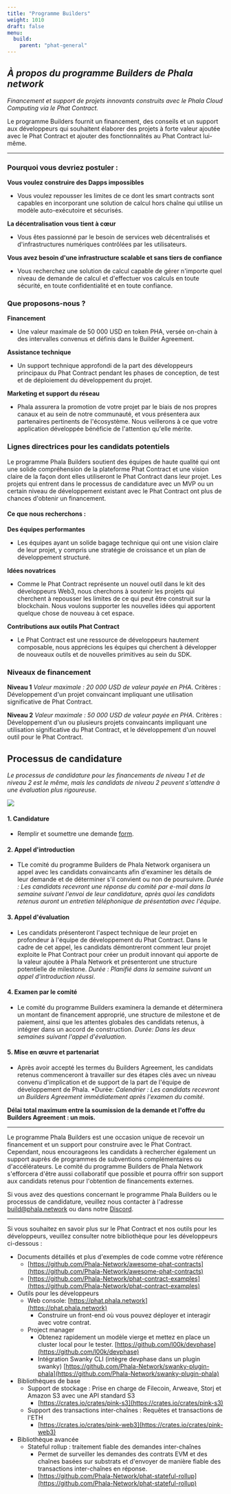 ```yaml
---
title: "Programme Builders"
weight: 1010
draft: false
menu:
  build:
    parent: "phat-general"
---
```


## ***À propos du programme Builders de Phala network***
*Financement et support de projets innovants construits avec le Phala Cloud Computing via le Phat Contract.*

Le programme Builders fournit un financement, des conseils et un support aux développeurs qui souhaitent élaborer des projets à forte valeur ajoutée avec le Phat Contract et ajouter des fonctionnalités au Phat Contract lui-même.


---

### **Pourquoi vous devriez postuler :**

**Vous voulez construire des Dapps impossibles**
-    Vous voulez repousser les limites de ce dont les smart contracts sont capables en incorporant une solution de calcul hors chaîne qui utilise un modèle auto-exécutoire et sécurisés.

**La décentralisation vous tient à cœur**
-    Vous êtes passionné par le besoin de services web décentralisés et d'infrastructures numériques contrôlées par les utilisateurs.

**Vous avez besoin d'une infrastructure scalable et sans tiers de confiance**
-    Vous recherchez une solution de calcul capable de gérer n'importe quel niveau de demande de calcul et d'effectuer vos calculs en toute sécurité, en toute confidentialité et en toute confiance.

### **Que proposons-nous ?**

**Financement**
- Une valeur maximale de 50 000 USD en token PHA, versée on-chain à des intervalles convenus et définis dans le Builder Agreement.

**Assistance technique**
- Un support technique approfondi de la part des développeurs principaux du Phat Contract pendant les phases de conception, de test et de déploiement du développement du projet.

**Marketing et support du réseau**
- Phala assurera la promotion de votre projet par le biais de nos propres canaux et au sein de notre communauté, et vous présentera aux partenaires pertinents de l'écosystème. Nous veillerons à ce que votre application développée bénéficie de l'attention qu'elle mérite.

### **Lignes directrices pour les candidats potentiels**

Le programme Phala Builders soutient des équipes de haute qualité qui ont une solide compréhension de la plateforme Phat Contract et une vision claire de la façon dont elles utiliseront le Phat Contract dans leur projet. Les projets qui entrent dans le processus de candidature avec un MVP ou un certain niveau de développement existant avec le Phat Contract ont plus de chances d'obtenir un financement.

#### **Ce que nous recherchons :**

**Des équipes performantes**
- Les équipes ayant un solide bagage technique qui ont une vision claire de leur projet, y compris une stratégie de croissance et un plan de développement structuré.

**Idées novatrices**
- Comme le Phat Contract représente un nouvel outil dans le kit des développeurs Web3, nous cherchons à soutenir les projets qui cherchent à repousser les limites de ce qui peut être construit sur la blockchain. Nous voulons supporter les nouvelles idées qui apportent quelque chose de nouveau à cet espace.

**Contributions aux outils Phat Contract**
- Le Phat Contract est une ressource de développeurs hautement composable, nous apprécions les équipes qui cherchent à développer de nouveaux outils et de nouvelles primitives au sein du SDK.

### **Niveaux de financement**

**Niveau 1**
*Valeur maximale : 20 000 USD de valeur payée en PHA*.
Critères : Développement d'un projet convaincant impliquant une utilisation significative de Phat Contract.

**Niveau 2**
*Valeur maximale : 50 000 USD de valeur payée en PHA*.
Critères : Développement d'un ou plusieurs projets convaincants impliquant une utilisation significative du Phat Contract, et le développement d'un nouvel outil pour le Phat Contract.

## **Processus de candidature**
*Le processus de candidature pour les financements de niveau 1 et de niveau 2 est le même, mais les candidats de niveau 2 peuvent s'attendre à une évaluation plus rigoureuse.*

![](/images/build/builders-program.png)

#### 1. Candidature
- Remplir et soumettre une demande <a target="_blank" href="https://docs.google.com/forms/d/e/1FAIpQLSdaWa5YA-YJL7Cc0b0_cbpCdOvu1Ra7uJI95cudSLIduMrv_A/viewform?usp=sf_link">form</a>.

#### 2. Appel d'introduction
- TLe comité du programme Builders de Phala Network organisera un appel avec les candidats convaincants afin d'examiner les détails de leur demande et de déterminer s'il convient ou non de poursuivre.
  *Durée : Les candidats recevront une réponse du comité par e-mail dans la semaine suivant l'envoi de leur candidature, après quoi les candidats retenus auront un entretien téléphonique de présentation avec l'équipe*.

#### 3. Appel d'évaluation
- Les candidats présenteront l'aspect technique de leur projet en profondeur à l'équipe de développement du Phat Contract. Dans le cadre de cet appel, les candidats démontreront comment leur projet exploite le Phat Contract pour créer un produit innovant qui apporte de la valeur ajoutée à Phala Network et présenteront une structure potentielle de milestone.
  *Durée : Planifié dans la semaine suivant un appel d'introduction réussi*.

#### 4. Examen par le comité
- Le comité du programme Builders examinera la demande et déterminera un montant de financement approprié, une structure de milestone et de paiement, ainsi que les attentes globales des candidats retenus, à intégrer dans un accord de construction.
  *Durée: Dans les deux semaines suivant l'appel d'évaluation*.

#### 5. Mise en œuvre et partenariat
- Après avoir accepté les termes du Builders Agreement, les candidats retenus commenceront à travailler sur des étapes clés avec un niveau convenu d'implication et de support de la part de l'équipe de développement de Phala.
  *Durée: *Calendrier : Les candidats recevront un Builders Agreement immédiatement après l'examen du comité*.


**Délai total maximum entre la soumission de la demande et l'offre du Builders Agreement : un mois.**

---

Le programme Phala Builders est une occasion unique de recevoir un financement et un support pour construire avec le Phat Contract. Cependant, nous encourageons les candidats à rechercher également un support auprès de programmes de subventions complémentaires ou d'accélérateurs. Le comité du programme Builders de Phala Network s'efforcera d'être aussi collaboratif que possible et pourra offrir son support aux candidats retenus pour l'obtention de financements externes.

Si vous avez des questions concernant le programme Phala Builders ou le processus de candidature, veuillez nous contacter à l'adresse build@phala.network ou dans notre <a target="_blank" href="https://discord.gg/phala">Discord</a>.


---

Si vous souhaitez en savoir plus sur le Phat Contract et nos outils pour les développeurs, veuillez consulter notre bibliothèque pour les développeurs ci-dessous :

- Documents détaillés et plus d'exemples de code comme votre référence
  - [https://github.com/Phala-Network/awesome-phat-contracts](https://github.com/Phala-Network/awesome-phat-contracts)
  - [https://github.com/Phala-Network/phat-contract-examples](https://github.com/Phala-Network/phat-contract-examples)
- Outils pour les développeurs
  - Web console: [https://phat.phala.network](https://phat.phala.network)
    - Construire un front-end où vous pouvez déployer et interagir avec votre contrat.
  - Project manager
    - Obtenez rapidement un modèle vierge et mettez en place un cluster local pour le tester. [https://github.com/l00k/devphase](https://github.com/l00k/devphase)
    - Intégration Swanky CLI (intègre devphase dans un plugin swanky) [https://github.com/Phala-Network/swanky-plugin-phala](https://github.com/Phala-Network/swanky-plugin-phala)
- Bibliothèques de base
  - Support de stockage : Prise en charge de Filecoin, Arweave, Storj et Amazon S3 avec une API standard S3
    - [https://crates.io/crates/pink-s3](https://crates.io/crates/pink-s3)
  - Support des transactions inter-chaînes : Requêtes et transactions de l'ETH
    - [https://crates.io/crates/pink-web3](https://crates.io/crates/pink-web3)
- Bibliothèque avancée
  - Stateful rollup : traitement fiable des demandes inter-chaînes
    - Permet de surveiller les demandes des contrats EVM et des chaînes basées sur substrats et d'envoyer de manière fiable des transactions inter-chaînes en réponse.
    - [https://github.com/Phala-Network/phat-stateful-rollup](https://github.com/Phala-Network/phat-stateful-rollup)